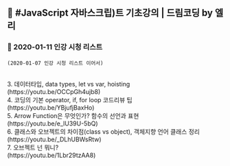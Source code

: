 


## 🚩 #JavaScript 자바스크립)트 기초강의 | 드림코딩 by 엘리
### 🧾 2020-01-11 인강 시청 리스트 
    (2020-01-07 인강 시청 리스트 이어서)

  <br>
  3. 데이터타입, data types, let vs var, hoisting
    <br> (https://youtu.be/OCCpGh4ujb8)
 <br>
  4. 코딩의 기본 operator, if, for loop 코드리뷰 팁
    <br> (https://youtu.be/YBjufjBaxHo)
<br>
  5.  Arrow Function은 무엇인가? 함수의 선언과 표현
   <br> (https://youtu.be/e_lU39U-5bQ)
<br>
  6. 클래스와 오브젝트의 차이점(class vs object), 객체지향 언어 클래스 정리
   <br> (https://youtu.be/_DLhUBWsRtw)
<br>
  7.  오브젝트 넌 뭐니?
    <br> (https://youtu.be/1Lbr29tzAA8)

